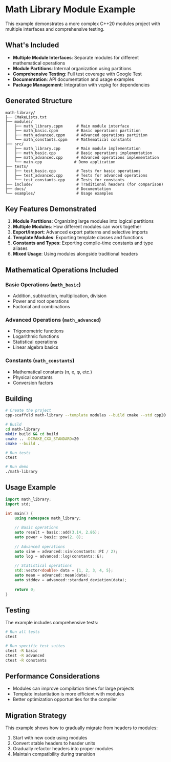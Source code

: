 # Math Library Module Example

This example demonstrates a more complex C++20 modules project with multiple interfaces and comprehensive testing.

## What's Included

- **Multiple Module Interfaces**: Separate modules for different mathematical operations
- **Module Partitions**: Internal organization using partitions
- **Comprehensive Testing**: Full test coverage with Google Test
- **Documentation**: API documentation and usage examples
- **Package Management**: Integration with vcpkg for dependencies

## Generated Structure

```
math-library/
├── CMakeLists.txt
├── modules/
│   ├── math_library.cppm      # Main module interface
│   ├── math_basic.cppm        # Basic operations partition
│   ├── math_advanced.cppm     # Advanced operations partition
│   └── math_constants.cppm    # Mathematical constants
├── src/
│   ├── math_library.cpp       # Main module implementation
│   ├── math_basic.cpp         # Basic operations implementation
│   ├── math_advanced.cpp      # Advanced operations implementation
│   └── main.cpp              # Demo application
├── tests/
│   ├── test_basic.cpp         # Tests for basic operations
│   ├── test_advanced.cpp      # Tests for advanced operations
│   └── test_constants.cpp     # Tests for constants
├── include/                   # Traditional headers (for comparison)
├── docs/                      # Documentation
└── examples/                  # Usage examples
```

## Key Features Demonstrated

1. **Module Partitions**: Organizing large modules into logical partitions
2. **Multiple Modules**: How different modules can work together
3. **Export/Import**: Advanced export patterns and selective imports
4. **Template Modules**: Exporting template classes and functions
5. **Constants and Types**: Exporting compile-time constants and type aliases
6. **Mixed Usage**: Using modules alongside traditional headers

## Mathematical Operations Included

### Basic Operations (`math_basic`)
- Addition, subtraction, multiplication, division
- Power and root operations
- Factorial and combinations

### Advanced Operations (`math_advanced`)
- Trigonometric functions
- Logarithmic functions
- Statistical operations
- Linear algebra basics

### Constants (`math_constants`)
- Mathematical constants (π, e, φ, etc.)
- Physical constants
- Conversion factors

## Building

```bash
# Create the project
cpp-scaffold math-library --template modules --build cmake --std cpp20 --tests --test-framework gtest --package vcpkg --docs

# Build
cd math-library
mkdir build && cd build
cmake .. -DCMAKE_CXX_STANDARD=20
cmake --build .

# Run tests
ctest

# Run demo
./math-library
```

## Usage Example

```cpp
import math_library;
import std;

int main() {
    using namespace math_library;
    
    // Basic operations
    auto result = basic::add(3.14, 2.86);
    auto power = basic::pow(2, 8);
    
    // Advanced operations
    auto sine = advanced::sin(constants::PI / 2);
    auto log = advanced::log(constants::E);
    
    // Statistical operations
    std::vector<double> data = {1, 2, 3, 4, 5};
    auto mean = advanced::mean(data);
    auto stddev = advanced::standard_deviation(data);
    
    return 0;
}
```

## Testing

The example includes comprehensive tests:

```bash
# Run all tests
ctest

# Run specific test suites
ctest -R basic
ctest -R advanced
ctest -R constants
```

## Performance Considerations

- Modules can improve compilation times for large projects
- Template instantiation is more efficient with modules
- Better optimization opportunities for the compiler

## Migration Strategy

This example shows how to gradually migrate from headers to modules:

1. Start with new code using modules
2. Convert stable headers to header units
3. Gradually refactor headers into proper modules
4. Maintain compatibility during transition
